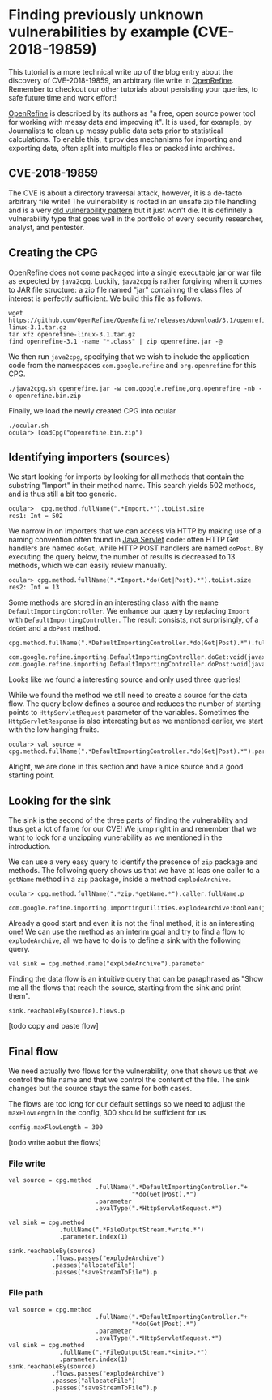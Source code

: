# Finding previously unknown vulnerabilities by example (CVE-2018-19859)

This tutorial is a more technical write up of the blog entry about the discovery of CVE-2018-19859, an arbitrary file write in [OpenRefine](https://github.com/OpenRefine/OpenRefine/). Remember to checkout our other tutorials about persisting your queries, to safe future time and work effort!

[OpenRefine](https://github.com/OpenRefine/OpenRefine/) is described by its authors as "a free, open source power tool for working with messy data and improving it". It is used, for example, by Journalists to clean up messy public data sets prior to statistical calculations. To enable this, it provides mechanisms for importing and exporting data, often split into multiple files or packed into archives.

## CVE-2018-19859

The CVE is about a directory traversal attack, however, it is a de-facto arbitrary file write! The vulnerability is rooted in an unsafe zip file handling and is a very [old vulnerability pattern](http://phrack.org/issues/34/5.html#article) but it just won't die. It is definitely a vulnerability type that goes well in the portfolio of every security researcher, analyst, and pentester.

## Creating the CPG
OpenRefine does not come packaged into a single executable jar or war file as expected by `java2cpg`. Luckily, `java2cpg` is rather forgiving when it comes to JAR file structure: a zip file named "jar" containing the class files of interest is perfectly sufficient. We build this file as follows.

```
wget https://github.com/OpenRefine/OpenRefine/releases/download/3.1/openrefine-linux-3.1.tar.gz
tar xfz openrefine-linux-3.1.tar.gz
find openrefine-3.1 -name "*.class" | zip openrefine.jar -@
```
We then run `java2cpg`, specifying that we wish to include the application code from the namespaces `com.google.refine` and `org.openrefine` for this CPG.

```
./java2cpg.sh openrefine.jar -w com.google.refine,org.openrefine -nb -o openrefine.bin.zip
```

Finally, we load the newly created CPG into ocular

```
./ocular.sh
ocular> loadCpg("openrefine.bin.zip")
```

## Identifying importers (sources)

We start looking for imports by looking for all methods that contain the substring "Import" in their method name. This search yields 502 methods, and is thus still a bit too generic.

```
ocular>  cpg.method.fullName(".*Import.*").toList.size
res1: Int = 502
```
We narrow in on importers that we can access via HTTP by making use of a naming convention often found in [Java Servlet](https://en.wikipedia.org/wiki/Servlet) code: often HTTP Get handlers are named `doGet`, while HTTP POST handlers are named `doPost`. By executing the query below, the number of results is decreased to 13 methods, which we can easily review manually.

```
ocular> cpg.method.fullName(".*Import.*do(Get|Post).*").toList.size
res2: Int = 13
```

Some methods are stored in an interesting class with the name `DefaultImportingController`. We enhance our query by replacing `Import` with `DefaultImportingController`. The result consists, not surprisingly, of a `doGet` and a `doPost` method.
```
cpg.method.fullName(".*DefaultImportingController.*do(Get|Post).*").fullName.p

com.google.refine.importing.DefaultImportingController.doGet:void(javax.servlet.http.HttpServletRequest,javax.servlet.http.HttpServletResponse)
com.google.refine.importing.DefaultImportingController.doPost:void(javax.servlet.http.HttpServletRequest,javax.servlet.http.HttpServletResponse)
```

Looks like we found a interesting source and only used three queries! 

While we found the method we still need to create a source for the data flow. The query below defines a source and reduces the number of starting points to `HttpServletRequest` parameter of the variables. Sometimes the `HttpServletResponse` is also interesting but as we mentioned earlier, we start with the low hanging fruits. 

```
ocular> val source = cpg.method.fullName(".*DefaultImportingController.*do(Get|Post).*").parameter.evalType(".*HttpServletRequest.*")
```
Alright, we are done in this section and have a nice source and a good starting point.

## Looking for the sink

The sink is the second of the three parts of finding the vulnerability and thus get a lot of fame for our CVE! We jump right in and remember that we want to look for a unzipping vunerability as we mentioned in the introduction. 

We can use a very easy query to identify the presence of `zip` package and methods. The follwoing query shows us that we have at leas one caller to a `getName` method in a `zip` package, inside a method `explodeArchive`. 
```
ocular> cpg.method.fullName(".*zip.*getName.*").caller.fullName.p

com.google.refine.importing.ImportingUtilities.explodeArchive:boolean(java.io.File,java.io.InputStream,org.json.JSONObject,org.json.JSONArray,com.google.refine.importing.ImportingUtilities$Progress)
```

Already a good start and even it is not the final method, it is an interesting one! We can use the method as an interim goal and try to find a flow to `explodeArchive`, all we have to do is to define a sink with the following query.
```
val sink = cpg.method.name("explodeArchive").parameter
```
Finding the data flow is an intuitive query that can be paraphrased as "Show me all the flows that reach the source, starting from the sink and print them".

```
sink.reachableBy(source).flows.p
```

[todo copy and paste flow]

## Final flow
We need actually two flows for the vulnerability, one that shows us that we control the file name and that we control the content of the file. The sink changes but the source stays the same for both cases. 

The flows are too long for our default settings so we need to adjust the `maxFlowLength` in the config, 300 should be sufficient for us 
```
config.maxFlowLength = 300
```
[todo write aobut the flows]
### File write
```
val source = cpg.method
                        .fullName(".*DefaultImportingController."+
                                  "*do(Get|Post).*")
                        .parameter
                        .evalType(".*HttpServletRequest.*")
                        
val sink = cpg.method
              .fullName(".*FileOutputStream.*write.*")
              .parameter.index(1)

sink.reachableBy(source)
            .flows.passes("explodeArchive")
            .passes("allocateFile")
            .passes("saveStreamToFile").p
```

### File path
```
val source = cpg.method
                        .fullName(".*DefaultImportingController."+
                                  "*do(Get|Post).*")
                        .parameter
                        .evalType(".*HttpServletRequest.*")
val sink = cpg.method
              .fullName(".*FileOutputStream.*<init>.*")
              .parameter.index(1)
sink.reachableBy(source)
            .flows.passes("explodeArchive")
            .passes("allocateFile")
            .passes("saveStreamToFile").p
```


